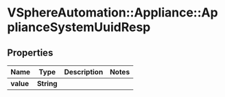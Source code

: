 # VSphereAutomation::Appliance::ApplianceSystemUuidResp

## Properties
Name | Type | Description | Notes
------------ | ------------- | ------------- | -------------
**value** | **String** |  | 


